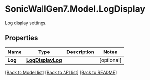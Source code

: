 # SonicWallGen7.Model.LogDisplay
Log display settings.

## Properties

Name | Type | Description | Notes
------------ | ------------- | ------------- | -------------
**Log** | [**LogDisplayLog**](LogDisplayLog.md) |  | [optional] 

[[Back to Model list]](../README.md#documentation-for-models) [[Back to API list]](../README.md#documentation-for-api-endpoints) [[Back to README]](../README.md)

